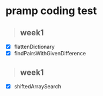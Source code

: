 # pramp coding test

> ## week1

- [x] flattenDictionary
- [x] findPairsWithGivenDifference

> ## week1

- [x] shiftedArraySearch
